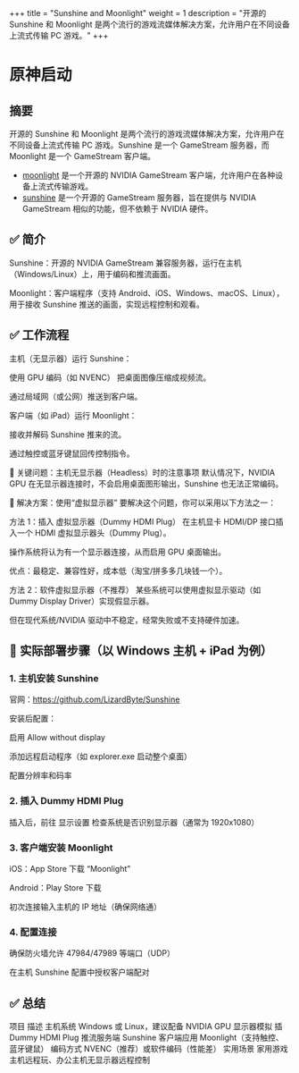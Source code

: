 +++
title = "Sunshine and Moonlight"
weight = 1
description = "开源的 Sunshine 和 Moonlight 是两个流行的游戏流媒体解决方案，允许用户在不同设备上流式传输 PC 游戏。"
+++

# 原神启动

## 摘要

开源的 Sunshine 和 Moonlight 是两个流行的游戏流媒体解决方案，允许用户在不同设备上流式传输 PC 游戏。Sunshine 是一个 GameStream 服务器，而 Moonlight 是一个 GameStream 客户端。

- [moonlight](https://github.com/moonlight-stream/moonlight-qt) 是一个开源的 NVIDIA GameStream 客户端，允许用户在各种设备上流式传输游戏。
- [sunshine](https://github.com/LizardByte/Sunshine) 是一个开源的 GameStream 服务器，旨在提供与 NVIDIA GameStream 相似的功能，但不依赖于 NVIDIA 硬件。

## ✅ 简介

Sunshine：开源的 NVIDIA GameStream 兼容服务器，运行在主机（Windows/Linux）上，用于编码和推流画面。

Moonlight：客户端程序（支持 Android、iOS、Windows、macOS、Linux），用于接收 Sunshine 推送的画面，实现远程控制和观看。

## ✅ 工作流程

主机（无显示器）运行 Sunshine：

使用 GPU 编码（如 NVENC） 把桌面图像压缩成视频流。

通过局域网（或公网）推送到客户端。

客户端（如 iPad）运行 Moonlight：

接收并解码 Sunshine 推来的流。

通过触控或蓝牙键鼠回传控制指令。

🎯 关键问题：主机无显示器（Headless）时的注意事项
默认情况下，NVIDIA GPU 在无显示器连接时，不会启用桌面图形输出，Sunshine 也无法正常编码。

🧩 解决方案：使用“虚拟显示器”
要解决这个问题，你可以采用以下方法之一：

方法 1：插入 虚拟显示器（Dummy HDMI Plug）
在主机显卡 HDMI/DP 接口插入一个 HDMI 虚拟显示器头（Dummy Plug）。

操作系统将认为有一个显示器连接，从而启用 GPU 桌面输出。

优点：最稳定、兼容性好，成本低（淘宝/拼多多几块钱一个）。

方法 2：软件虚拟显示器（不推荐）
某些系统可以使用虚拟显示驱动（如 Dummy Display Driver）实现假显示器。

但在现代系统/NVIDIA 驱动中不稳定，经常失败或不支持硬件加速。

## 🚀 实际部署步骤（以 Windows 主机 + iPad 为例）

### 1. 主机安装 Sunshine

官网：<https://github.com/LizardByte/Sunshine>

安装后配置：

启用 Allow without display

添加远程启动程序（如 explorer.exe 启动整个桌面）

配置分辨率和码率

### 2. 插入 Dummy HDMI Plug

插入后，前往 显示设置 检查系统是否识别显示器（通常为 1920x1080）

### 3. 客户端安装 Moonlight

iOS：App Store 下载 “Moonlight”

Android：Play Store 下载

初次连接输入主机的 IP 地址（确保网络通）

### 4. 配置连接

确保防火墙允许 47984/47989 等端口（UDP）

在主机 Sunshine 配置中授权客户端配对

## ✅ 总结

项目 描述
主机系统 Windows 或 Linux，建议配备 NVIDIA GPU
显示器模拟 插 Dummy HDMI Plug
推流服务端 Sunshine
客户端应用 Moonlight（支持触控、蓝牙键鼠）
编码方式 NVENC（推荐）或软件编码（性能差）
实用场景 家用游戏主机远程玩、办公主机无显示器远程控制
